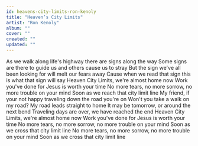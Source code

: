 ```yaml
---
id: heavens-city-limits-ron-kenoly
title: "Heaven’s City Limits"
artist: "Ron Kenoly"
album: ""
cover: ""
created: ""
updated: ""
---
```


As we walk along life's highway there are signs along the way
Some signs are there to guide us and others cause us to stray
But the sign we've all been looking for will melt our fears away
Cause when we read that sign this is what that sign will say
Heaven City Limits, we're almost home now
Work you've done for Jesus is worth your time
No more tears, no more sorrow, no more trouble on your mind
Soon as we reach that city limit line
My friend, if your not happy traveling down the road you're on
Won't you take a walk on my road? My road leads straight to home
It may be tomorrow, or around the next bend
Traveling days are over, we have reached the end
Heaven City Limits, we're almost home now
Work you've done for Jesus is worth your time
No more tears, no more sorrow, no more trouble on your mind
Soon as we cross that city limit line
No more tears, no more sorrow, no more trouble on your mind
Soon as we cross that city limit line